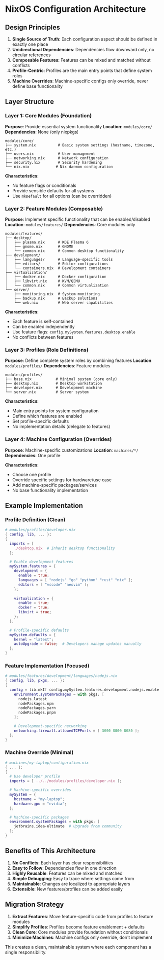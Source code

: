 # NixOS Configuration Architecture

## Design Principles

1. **Single Source of Truth**: Each configuration aspect should be defined in exactly one place
2. **Unidirectional Dependencies**: Dependencies flow downward only, no circular references
3. **Composable Features**: Features can be mixed and matched without conflicts
4. **Profile-Centric**: Profiles are the main entry points that define system roles
5. **Machine Overrides**: Machine-specific configs only override, never define base functionality

## Layer Structure

### Layer 1: Core Modules (Foundation)
**Purpose**: Provide essential system functionality
**Location**: `modules/core/`
**Dependencies**: None (only nixpkgs)

```
modules/core/
├── system.nix          # Basic system settings (hostname, timezone, etc.)
├── users.nix           # User management
├── networking.nix      # Network configuration
├── security.nix        # Security hardening
└── nix.nix            # Nix daemon configuration
```

**Characteristics**:
- No feature flags or conditionals
- Provide sensible defaults for all systems
- Use `mkDefault` for all options (can be overridden)

### Layer 2: Feature Modules (Composable)
**Purpose**: Implement specific functionality that can be enabled/disabled
**Location**: `modules/features/`
**Dependencies**: Core modules only

```
modules/features/
├── desktop/
│   ├── plasma.nix      # KDE Plasma 6
│   ├── gnome.nix       # GNOME
│   └── common.nix      # Common desktop functionality
├── development/
│   ├── languages/      # Language-specific tools
│   ├── editors/        # Editor configurations
│   └── containers.nix  # Development containers
├── virtualization/
│   ├── docker.nix      # Docker configuration
│   ├── libvirt.nix     # KVM/QEMU
│   └── common.nix      # Common virtualization
└── server/
    ├── monitoring.nix  # System monitoring
    ├── backup.nix      # Backup solutions
    └── web.nix         # Web server capabilities
```

**Characteristics**:
- Each feature is self-contained
- Can be enabled independently
- Use feature flags: `config.mySystem.features.desktop.enable`
- No conflicts between features

### Layer 3: Profiles (Role Definitions)
**Purpose**: Define complete system roles by combining features
**Location**: `modules/profiles/`
**Dependencies**: Feature modules

```
modules/profiles/
├── base.nix           # Minimal system (core only)
├── desktop.nix        # Desktop workstation
├── developer.nix      # Development machine
└── server.nix         # Server system
```

**Characteristics**:
- Main entry points for system configuration
- Define which features are enabled
- Set profile-specific defaults
- No implementation details (delegate to features)

### Layer 4: Machine Configuration (Overrides)
**Purpose**: Machine-specific customizations
**Location**: `machines/*/`
**Dependencies**: One profile

**Characteristics**:
- Choose one profile
- Override specific settings for hardware/use case
- Add machine-specific packages/services
- No base functionality implementation

## Example Implementation

### Profile Definition (Clean)
```nix
# modules/profiles/developer.nix
{ config, lib, ... }:
{
  imports = [
    ./desktop.nix  # Inherit desktop functionality
  ];

  # Enable development features
  mySystem.features = {
    development = {
      enable = true;
      languages = [ "nodejs" "go" "python" "rust" "nix" ];
      editors = [ "vscode" "neovim" ];
    };
    
    virtualization = {
      enable = true;
      docker = true;
      libvirt = true;
    };
  };

  # Profile-specific defaults
  mySystem.defaults = {
    kernel = "latest";
    autoUpgrade = false;  # Developers manage updates manually
  };
}
```

### Feature Implementation (Focused)
```nix
# modules/features/development/languages/nodejs.nix
{ config, lib, pkgs, ... }:
{
  config = lib.mkIf config.mySystem.features.development.nodejs.enable {
    environment.systemPackages = with pkgs; [
      nodejs_latest
      nodePackages.npm
      nodePackages.yarn
      nodePackages.pnpm
    ];

    # Development-specific networking
    networking.firewall.allowedTCPPorts = [ 3000 8000 8080 ];
  };
}
```

### Machine Override (Minimal)
```nix
# machines/my-laptop/configuration.nix
{ ... }:
{
  # Use developer profile
  imports = [ ../../modules/profiles/developer.nix ];

  # Machine-specific overrides
  mySystem = {
    hostname = "my-laptop";
    hardware.gpu = "nvidia";
  };

  # Machine-specific packages
  environment.systemPackages = with pkgs; [
    jetbrains.idea-ultimate  # Upgrade from community
  ];
}
```

## Benefits of This Architecture

1. **No Conflicts**: Each layer has clear responsibilities
2. **Easy to Follow**: Dependencies flow in one direction
3. **Highly Reusable**: Features can be mixed and matched
4. **Simple Debugging**: Easy to trace where settings come from
5. **Maintainable**: Changes are localized to appropriate layers
6. **Extensible**: New features/profiles can be added easily

## Migration Strategy

1. **Extract Features**: Move feature-specific code from profiles to feature modules
2. **Simplify Profiles**: Profiles become feature enablement + defaults
3. **Clean Core**: Core modules provide foundation without conditionals
4. **Minimize Machines**: Machine configs only override, don't implement

This creates a clean, maintainable system where each component has a single responsibility.
